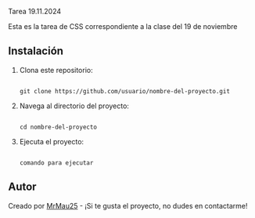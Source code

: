 Tarea 19.11.2024

Esta es la tarea de CSS correspondiente a la clase del 19 de noviembre

## Instalación

1. Clona este repositorio:

    ```

    git clone https://github.com/usuario/nombre-del-proyecto.git

    ```

2. Navega al directorio del proyecto:

    ```

    cd nombre-del-proyecto

    ```

3. Ejecuta el proyecto:

    ```

    comando para ejecutar

    ```

## Autor

Creado por [MrMau25](https://github.com/tuusuario) - ¡Si te gusta el proyecto, no dudes en contactarme!